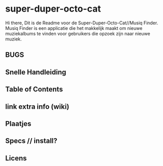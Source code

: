 # super-duper-octo-cat
Hi there,
Dit is de Readme voor de Super-Duper-Octo-Cat//Musiq Finder. 
Musiq Finder is een applicatie die het makkelijk maakt om nieuwe muziekalbums te vinden voor gebruikers die opzoek zijn naar nieuwe muziek.

## BUGS
## Snelle Handleiding
## Table of Contents
## link extra info (wiki)
## Plaatjes
## Specs // install?
## Licens

<!-- ## Front-end Development
### Week 1 FeD
In week 1 hebben we voornamelijk geleerd over progressive enhancement, dit houdt in dat je een programma of product maakt dat werkt voor iedereen vanaf een bepaalde basis en vanuit daar in stappen de "features" opbouwt. In plaats van dat het alleen werkt met bepaalde standaarden.
#### Progressive Enhancement in mijn feature
In mijn feature die ik wil maken: Registreren (en Inloggen), is vaak een probleem zonder JS. Daarom lijkt me als manier van progressive enhancement om indien JS niet werkt, een PHP versie van het inloggen te maken, hierdoor kan het op een stuk meer apparaten, omdat PHP een "simpelere" en daarom lichtere codetaal is. Dit zal dan als basis kunnen werken voor de code. -->
